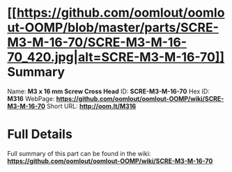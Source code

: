 
[[https://github.com/oomlout/oomlout-OOMP/blob/master/parts/SCRE-M3-M-16-70/SCRE-M3-M-16-70_420.jpg|alt=SCRE-M3-M-16-70]] 
Summary
=================

Name: __M3 x 16 mm Screw Cross Head__
ID: __SCRE-M3-M-16-70__
Hex ID: __M316__
WebPage: __https://github.com/oomlout/oomlout-OOMP/wiki/SCRE-M3-M-16-70__
Short URL: __http://oom.lt/M316__

Full Details
==========================
Full summary of this part can be found in the wiki:   
__https://github.com/oomlout/oomlout-OOMP/wiki/SCRE-M3-M-16-70__   

